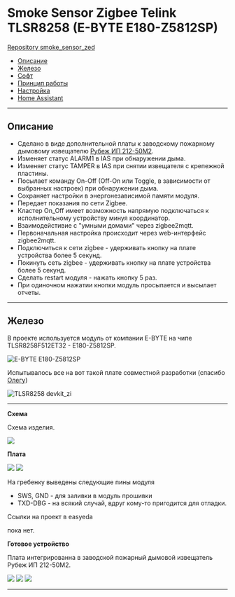 # Smoke Sensor Zigbee Telink TLSR8258 (E-BYTE E180-Z5812SP)

[Repository smoke_sensor_zed](https://github.com/slacky1965/smoke_sensor_zed)


* [Описание](#description)
* [Железо](#hardware)
* [Софт](#software)  
* [Принцип работы](#firmware)
* [Настройка](#settings)
* [Home Assistant](#home_assistant)

---

## <a id="description">Описание</a>

* Сделано в виде дополнительной платы к заводскому пожарному дымовому извещателю [Рубеж ИП 212-50М2](https://yandex.ru/search?text=%D0%A0%D1%83%D0%B1%D0%B5%D0%B6+%D0%98%D0%9F+212-50%D0%9C2&lr=213).
* Изменяет статус ALARM1 в IAS при обнаружении дыма.
* Изменяет статус TAMPER в IAS при снятии извещателя с крепежной пластины.
* Посылает команду On-Off (Off-On или Toggle, в зависимости от выбранных настроек) при обнаружении дыма.
* Сохраняет настройки в энергонезависимой памяти модуля.
* Передает показания по сети Zigbee.
* Кластер On_Off имеет возможность напрямую подключаться к исполнительному устройству минуя координатор.
* Взаимодейстивие с "умными домами" через zigbee2mqtt.
* Первоначальная настройка происходит через web-интерфейс zigbee2mqtt.
* Подключиться к сети zigbee - удерживать кнопку на плате устройства более 5 секунд.
* Покинуть сеть zigbee - удерживать кнопку на плате устройства более 5 секунд.
* Сделать restart модуля - нажать кнопку 5 раз.
* При одиночном нажатии кнопки модуль просыпается и высылает отчеты.

---

## <a id="hardware">Железо</a>

В проекте используется модуль от компании E-BYTE на чипе TLSR8258F512ET32 - E180-Z5812SP.

<img src="https://raw.githubusercontent.com/slacky1965/smoke_sensor_zed/main/doc/images/E180-Z5812SP.jpg" alt="E-BYTE E180-Z5812SP"/>

Испытывалось все на вот такой плате совместной разработки (спасибо [Олегу](https://t.me/Novgorod73))

<img src="https://raw.githubusercontent.com/slacky1965/watermeter_zed/main/doc/images/tlsr8258_devkit_zi.png" alt="TLSR8258 devkit_zi"/>

---

**Схема**

Схема изделия.

<img src="https://raw.githubusercontent.com/slacky1965/smoke_sensor_zrd/main/doc/images/Schematic_Smoke_Sensor_TLSR8258.jpg"/>

**Плата**

<img src="https://raw.githubusercontent.com/slacky1965/smoke_sensor_zrd/main/doc/images/board_top_empty.png"/>

<img src="https://raw.githubusercontent.com/slacky1965/smoke_sensor_zrd/main/doc/images/board_bottom_empty.png"/>

На гребенку выведены следующие пины модуля

* SWS, GND - для заливки в модуль прошивки
* TXD-DBG - на всякий случай, вдруг кому-то пригодится для отладки.

Ссылки на проект в easyeda

пока нет.

**Готовое устройство**

Плата интегрированна в заводской пожарный дымовой извещатель Рубеж ИП 212-50М2.

<img src="https://raw.githubusercontent.com/slacky1965/smoke_sensor_zrd/main/doc/images/device1.jpg"/>

<img src="https://raw.githubusercontent.com/slacky1965/smoke_sensor_zrd/main/doc/images/device2.jpg"/>

<img src="https://raw.githubusercontent.com/slacky1965/smoke_sensor_zrd/main/doc/images/device3.jpg"/>

---
